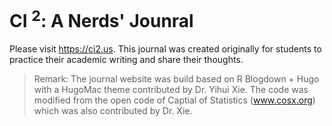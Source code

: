 # CI <sup>2</sup>: A Nerds' Jounral

Please visit https://ci2.us. This journal was created originally for students to practice their academic writing and share their thoughts.

> Remark: The journal website was build based on R Blogdown + Hugo with a HugoMac theme contributed by Dr. Yihui Xie. The code was modified from the open code of Captial of Statistics (www.cosx.org) which was also contributed by Dr. Xie.
